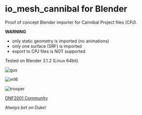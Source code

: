 # io_mesh_cannibal for Blender

Proof of concept Blender importer for Cannibal Project files (CPJ).

**WARNING**
- only static geometry is imported (no animations)
- only one surface (SRF) is imported
- export to CPJ files is NOT supported

Tested on Blender 3.1.2 (Linux 64bit)

![gus](https://raw.githubusercontent.com/patwork/io_mesh_cannibal/master/screens/Screen%202022-05-14%2004-40-02.png)

![m16](https://raw.githubusercontent.com/patwork/io_mesh_cannibal/master/screens/Screen%202022-05-13%2011-58-46.png)

![trooper](https://raw.githubusercontent.com/patwork/io_mesh_cannibal/master/screens/Screen%202022-05-13%2011-51-51.png)

[DNF2001 Community](https://discord.gg/ZxaexEwgSv)

*Always bet on Duke!*
